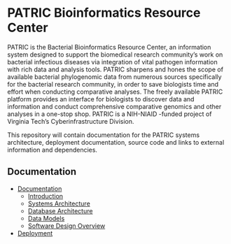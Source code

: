 # PATRIC Bioinformatics Resource Center

PATRIC is the Bacterial Bioinformatics Resource Center, an information system designed to support the biomedical research community’s work on bacterial infectious diseases via integration of vital pathogen information with rich data and analysis tools.  PATRIC sharpens and hones the scope of available bacterial phylogenomic data from numerous sources specifically for the bacterial research community, in order to save biologists time and effort when conducting comparative analyses.  The freely available PATRIC platform provides an interface for biologists to discover data and information and conduct comprehensive comparative genomics and other analyses in a one-stop shop.  PATRIC is a NIH-NIAID -funded project of Virginia Tech’s Cyberinfrastructure Division.

This repository will contain documentation for the PATRIC systems architecture, deployment documentation, source code and links to external information and dependencies.


## Documentation

- [Documentation](/cidvbi/PATRIC/wiki/Home)
    - [Introduction](/cidvbi/PATRIC/wiki/Introduction)
    - [Systems Architecture](/cidvbi/PATRIC/wiki/Systems-Architecture)
    - [Database Architecture](/cidvbi/PATRIC/wiki/Database-Architecture)
    - [Data Models](/cidvbi/PATRIC/wiki/Data-Models)
    - [Software Design Overview](/cidvbi/PATRIC/wiki/Software-Design-Overview)
- [Deployment](/cidvbi/PATRIC/wiki/Deployment)
